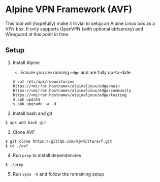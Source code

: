 # Alpine VPN Framework (AVF)

This tool will (hopefully) make it trivial to setup an Alpine Linux
box as a VPN box. It only supports OpenVPN (with optional obfsproxy)
and Wireguard at this point in time.

## Setup

1. Install Alpine
    - Ensure you are running `edge` and are fully up-to-date

    ```
    $ cat /etc/apk/repositories
    https://<mirror.hostname>/alpinelinux/edge/main
    https://<mirror.hostname>/alpinelinux/edge/community
    https://<mirror.hostname>/alpinelinux/edge/testing
    $ apk update
    $ apk upgrade -a -U
    ```

2. Install bash and git

```
$ apk add bash git
```

3. Clone AVF

```
$ git clone https://gitlab.com/mjwhitta/avf.git
$ cd ./avf
```

4. Run `prep` to install dependencies

```
$ ./prep
```

5. Run `vpns -h` and follow the remaining setup
